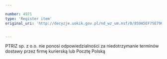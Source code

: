 ```yaml
---

number: 4971
type: 'Register item'
original_uri: 'http://decyzje.uokik.gov.pl/nd_wz_um.nsf/0/859A5EF75E79079EC1257B8F002B07B9?OpenDocument'


---
```


PTRIZ sp. z o.o. nie ponosi odpowiedzialności za niedotrzymanie terminów dostawy przez firmę kurierską lub Pocztę Polską
